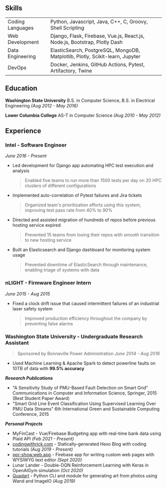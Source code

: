 ## Skills
<table>
  <tr>
    <td>Coding Languages</td>
    <td>Python, Javascript, Java, C++, C, Groovy, Shell Scripting</td>
  </tr>
  <tr>
    <td>Web Development</td>
    <td>Django, Flask, Firebase, Vue.js, React.js, Node.js, Bootstrap, Plotly Dash</td>
  </tr>
  <tr>
    <td>Data Engineering</td>
    <td>ElasticSearch, PostgreSQL, MongoDB, Matplotlib, Plotly, Scikit-learn, Jupyter</td>
  </tr>
  <tr>
    <td>DevOps</td>
    <td>Docker, Jenkins, GitHub Actions, Pytest, Artifactory, Twine</td>
  </tr>
</table>

## Education
**Washington State University** B.S. in Computer Science, B.S. in Electrical Engineering _(Aug 2012 - May 2016)_

**Lower Columbia College** AS-T in Computer Science _(Aug 2010 - May 2012)_

## Experience

### Intel - Software Engineer
_June 2016 - Present_
- Led development for Django app automating HPC test execution and analysis
  > Enabled five teams to run more than 1500 tests per day on 20 HPC clusters of different configurations
- Implemented auto-correlation of Pytest failures and Jira tickets
  > Organized team's prioritization efforts using this system, improving test pass rate from 40% to 90%
- Directed and assisted migration of hundreds of repos before previous hosting service expired
  > Prevented 15 teams from losing their repos with smooth transition to new hosting service
- Built an Elasticsearch and Django dashboard for monitoring system usage
  > Prevented downtime of ElasticSearch through maintenance, enabling triage of systems with data

### nLIGHT - Firmware Engineer Intern
_June 2015 - Aug 2015_
- Fixed a clock drift issue that caused intermittent failures of an industrial laser safety system
  > Improved production efficiency throughout the company by preventing false alarms

### Washington State University - Undergraduate Research Assistant
> Sponsored by Bonneville Power Administration
_June 2014 - Aug 2016_
- Used Machine Learning & Apache Spark to detect powerline faults on 10TB of data with **99.5% accuracy**

**_Research Publications_**
- "A Sensitivity Study of PMU-Based Fault Detection on Smart Grid" Communications in Computer and Information Science, Springer, 2015 (Best Student Paper Award)
- "Smart Grid Line Event Classification Using Supervised Learning Over PMU Data Streams" 6th International Green and Sustainable Computing Conference, 2015

**_Personal Projects_**
- MyFinCast - Vue/Firebase Budgeting app with real-time bank data using Plaid API _(Feb 2021 - Present)_
- [codingwithrick.com](https://codingwithricky.com) - Statically-generated Hexo Blog with coding tutorials _(Aug 2019 - Present)_
- [ppr-show.web.app](https://ppr-show.web.app) - Firebase app for writing custom web pages with WYSIWYG text editor _(Sept 2020)_
- Lunar Lander - Double-DQN Reinforcement Learning with Keras in OpenAIGym simulation _(Oct 2020)_
- [Quadart](https://github.com/ribab/quadart) - Python CLI and module for generating art from photos using Wand and ImageIO _(Aug 2019)_
